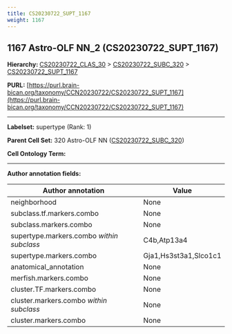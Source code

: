 ```yaml
---
title: CS20230722_SUPT_1167
weight: 1167
---
```

## 1167 Astro-OLF NN_2 (CS20230722_SUPT_1167)
<b>Hierarchy: </b>
[CS20230722_CLAS_30](../CS20230722_CLAS_30) >
[CS20230722_SUBC_320](../CS20230722_SUBC_320) >
[CS20230722_SUPT_1167](../CS20230722_SUPT_1167)

**PURL:** [https://purl.brain-bican.org/taxonomy/CCN20230722/CS20230722_SUPT_1167](https://purl.brain-bican.org/taxonomy/CCN20230722/CS20230722_SUPT_1167)

---


**Labelset:** supertype (Rank: 1)

**Parent Cell Set:** 320 Astro-OLF NN ([CS20230722_SUBC_320](../CS20230722_SUBC_320))



**Cell Ontology Term:** 

[MARKER GENES.]: #


---

[TRANSFERRED ANNOTATIONS.]: #


[AUTHOR ANNOTATION FIELDS.]: #


**Author annotation fields:**

| Author annotation | Value |
|-------------------|-------|
|neighborhood|None|
|subclass.tf.markers.combo|None|
|subclass.markers.combo|None|
|supertype.markers.combo _within subclass_|C4b,Atp13a4|
|supertype.markers.combo|Gja1,Hs3st3a1,Slco1c1|
|anatomical_annotation|None|
|merfish.markers.combo|None|
|cluster.TF.markers.combo|None|
|cluster.markers.combo _within subclass_|None|
|cluster.markers.combo|None|
